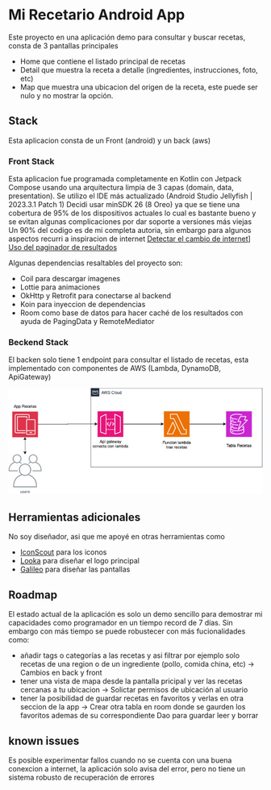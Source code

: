 # Mi Recetario Android App

Este proyecto en una aplicación demo para consultar y buscar recetas, consta de 3 pantallas principales
* Home que contiene el listado principal de recetas
* Detail que muestra la receta a detalle (ingredientes, instrucciones, foto, etc)
* Map que muestra una ubicacion del origen de la receta, este puede ser nulo y no mostrar la opción.

## Stack

Esta aplicacion consta de un Front (android) y un back (aws)

### Front Stack

Esta aplicacion fue programada completamente en Kotlin con Jetpack Compose usando una arquitectura limpia de 3 capas (domain, data, presentation).
Se utilizo el IDE más actualizado (Android Studio Jellyfish | 2023.3.1 Patch 1)
Decidi usar minSDK 26 (8 Oreo) ya que se tiene una cobertura de 95% de los dispositivos actuales lo cual es bastante bueno y se evitan algunas complicaciones por dar soporte a versiones más viejas
Un 90% del codigo es de mi completa autoria, sin embargo para algunos aspectos recurri a inspiracion de internet
[Detectar el cambio de internet](https://medium.com/scalereal/observing-live-connectivity-status-in-jetpack-compose-way-f849ce8431c7)]
[Uso del paginador de resultados](https://github.com/AliAsadi/Android-Clean-Architecture/blob/master/data/src/main/kotlin/com/aliasadi/data/repository/movie/MovieRemoteMediator.kt)

Algunas dependencias resaltables del proyecto son:
* Coil para descargar imagenes
* Lottie para animaciones
* OkHttp y Retrofit para conectarse al backend
* Koin para inyeccion de dependencias
* Room como base de datos para hacer caché de los resultados con ayuda de PagingData y RemoteMediator


### Beckend Stack

El backen solo tiene 1 endpoint para consultar el listado de recetas, esta implementado con componentes de AWS (Lambda, DynamoDB, ApiGateway)

![diagrama](/doc/images/recetas-aws.jpg)

## Herramientas adicionales

No soy diseñador, asi que me apoyé en otras herramientas como 
 * [IconScout](https://iconscout.com) para los iconos
 * [Looka](https://looka.com) para diseñar el logo principal
 * [Galileo](https://www.usegalileo.ai/explore) para diseñar las pantallas

## Roadmap

El estado actual de la aplicación es solo un demo sencillo para demostrar mi capacidades como programador en un tiempo record de 7 días.
Sin embargo con más tiempo se puede robustecer con más fucionalidades como:
- añadir tags o categorías a las recetas y asi filtrar por ejemplo solo recetas de una region o de un ingrediente (pollo, comida china, etc) -> Cambios en back y front
- tener una vista de mapa desde la pantalla pricipal y ver las recetas cercanas a tu ubicacion -> Solictar permisos de ubicación al usuario
- tener la posibilidad de guardar recetas en favoritos y verlas en otra seccion de la app -> Crear otra tabla en room donde se gaurden los favoritos ademas de su correspondiente Dao para guardar leer y borrar

## known issues

Es posible experimentar fallos cuando no se cuenta con una buena conexcion a internet, la aplicación solo avisa del error, pero no tiene un sistema robusto de recuperación de errores